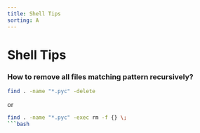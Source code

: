 ```yaml
---
title: Shell Tips
sorting: A
---
```


Shell Tips
==========

### How to remove all files matching pattern recursively?

```bash
find . -name "*.pyc" -delete
```

or

```bash
find . -name "*.pyc" -exec rm -f {} \;
```bash
